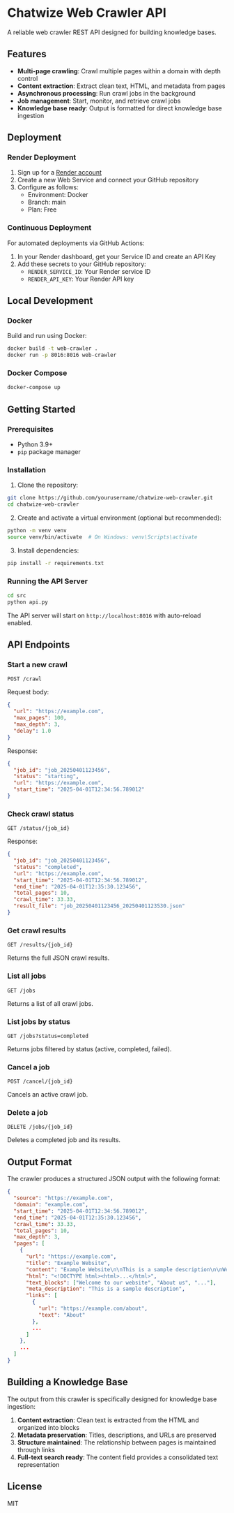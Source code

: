 # Chatwize Web Crawler API

A reliable web crawler REST API designed for building knowledge bases.

## Features

- **Multi-page crawling**: Crawl multiple pages within a domain with depth control
- **Content extraction**: Extract clean text, HTML, and metadata from pages
- **Asynchronous processing**: Run crawl jobs in the background
- **Job management**: Start, monitor, and retrieve crawl jobs
- **Knowledge base ready**: Output is formatted for direct knowledge base ingestion

## Deployment

### Render Deployment

1. Sign up for a [Render account](https://render.com/)
2. Create a new Web Service and connect your GitHub repository
3. Configure as follows:
   - Environment: Docker
   - Branch: main
   - Plan: Free
   
### Continuous Deployment

For automated deployments via GitHub Actions:

1. In your Render dashboard, get your Service ID and create an API Key
2. Add these secrets to your GitHub repository:
   - `RENDER_SERVICE_ID`: Your Render service ID
   - `RENDER_API_KEY`: Your Render API key

## Local Development

### Docker

Build and run using Docker:

```bash
docker build -t web-crawler .
docker run -p 8016:8016 web-crawler
```

### Docker Compose

```bash
docker-compose up
```

## Getting Started

### Prerequisites

- Python 3.9+
- `pip` package manager

### Installation

1. Clone the repository:
```bash
git clone https://github.com/yourusername/chatwize-web-crawler.git
cd chatwize-web-crawler
```

2. Create and activate a virtual environment (optional but recommended):
```bash
python -m venv venv
source venv/bin/activate  # On Windows: venv\Scripts\activate
```

3. Install dependencies:
```bash
pip install -r requirements.txt
```

### Running the API Server

```bash
cd src
python api.py
```

The API server will start on `http://localhost:8016` with auto-reload enabled.

## API Endpoints

### Start a new crawl

```
POST /crawl
```

Request body:
```json
{
  "url": "https://example.com",
  "max_pages": 100,
  "max_depth": 3,
  "delay": 1.0
}
```

Response:
```json
{
  "job_id": "job_20250401123456",
  "status": "starting",
  "url": "https://example.com",
  "start_time": "2025-04-01T12:34:56.789012"
}
```

### Check crawl status

```
GET /status/{job_id}
```

Response:
```json
{
  "job_id": "job_20250401123456",
  "status": "completed",
  "url": "https://example.com",
  "start_time": "2025-04-01T12:34:56.789012",
  "end_time": "2025-04-01T12:35:30.123456",
  "total_pages": 10,
  "crawl_time": 33.33,
  "result_file": "job_20250401123456_20250401123530.json"
}
```

### Get crawl results

```
GET /results/{job_id}
```

Returns the full JSON crawl results.

### List all jobs

```
GET /jobs
```

Returns a list of all crawl jobs.

### List jobs by status

```
GET /jobs?status=completed
```

Returns jobs filtered by status (active, completed, failed).

### Cancel a job

```
POST /cancel/{job_id}
```

Cancels an active crawl job.

### Delete a job

```
DELETE /jobs/{job_id}
```

Deletes a completed job and its results.

## Output Format

The crawler produces a structured JSON output with the following format:

```json
{
  "source": "https://example.com",
  "domain": "example.com",
  "start_time": "2025-04-01T12:34:56.789012",
  "end_time": "2025-04-01T12:35:30.123456",
  "crawl_time": 33.33,
  "total_pages": 10,
  "max_depth": 3,
  "pages": [
    {
      "url": "https://example.com",
      "title": "Example Website",
      "content": "Example Website\n\nThis is a sample description\n\nWelcome to our website...",
      "html": "<!DOCTYPE html><html>...</html>",
      "text_blocks": ["Welcome to our website", "About us", "..."],
      "meta_description": "This is a sample description",
      "links": [
        {
          "url": "https://example.com/about",
          "text": "About"
        },
        ...
      ]
    },
    ...
  ]
}
```

## Building a Knowledge Base

The output from this crawler is specifically designed for knowledge base ingestion:

1. **Content extraction**: Clean text is extracted from the HTML and organized into blocks
2. **Metadata preservation**: Titles, descriptions, and URLs are preserved
3. **Structure maintained**: The relationship between pages is maintained through links
4. **Full-text search ready**: The content field provides a consolidated text representation

## License

MIT